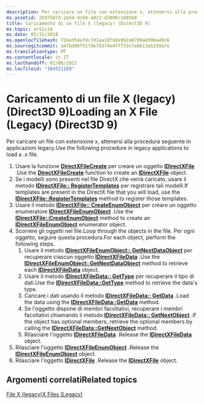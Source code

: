```yaml
---
description: Per caricare un file con estensione x, attenersi alla procedura seguente in applicazioni legacy.
ms.assetid: 2b975873-2e5d-4c64-a022-d2098c3d95b8
title: Caricamento di un file X (legacy) (Direct3D 9)
ms.topic: article
ms.date: 05/31/2018
ms.openlocfilehash: 716ed54afdc7d1aa18fdde992a0799a8990a49c6
ms.sourcegitcommit: a47bd86f517de76374e4fff33cfeb613eb259a7e
ms.translationtype: MT
ms.contentlocale: it-IT
ms.lasthandoff: 01/06/2021
ms.locfileid: "104521169"
---
```

# <a name="loading-an-x-file-legacy-direct3d-9"></a><span data-ttu-id="79c19-103">Caricamento di un file X (legacy) (Direct3D 9)</span><span class="sxs-lookup"><span data-stu-id="79c19-103">Loading an X File (Legacy) (Direct3D 9)</span></span>

<span data-ttu-id="79c19-104">Per caricare un file con estensione x, attenersi alla procedura seguente in applicazioni legacy.</span><span class="sxs-lookup"><span data-stu-id="79c19-104">Use the following procedure in legacy applications to load a .x file.</span></span>

1.  <span data-ttu-id="79c19-105">Usare la funzione [**DirectXFileCreate**](directxfilecreate.md) per creare un oggetto [**IDirectXFile**](idirectxfile.md) .</span><span class="sxs-lookup"><span data-stu-id="79c19-105">Use the [**DirectXFileCreate**](directxfilecreate.md) function to create an [**IDirectXFile**](idirectxfile.md) object.</span></span>
2.  <span data-ttu-id="79c19-106">Se i modelli sono presenti nel file DirectX che verrà caricato, usare il metodo [**IDirectXFile:: RegisterTemplates**](idirectxfile--registertemplates.md) per registrare tali modelli.</span><span class="sxs-lookup"><span data-stu-id="79c19-106">If templates are present in the DirectX file that you will load, use the [**IDirectXFile::RegisterTemplates**](idirectxfile--registertemplates.md) method to register those templates.</span></span>
3.  <span data-ttu-id="79c19-107">Usare il metodo [**IDirectXFile:: CreateEnumObject**](idirectxfile--createenumobject.md) per creare un oggetto enumeratore [**IDirectXFileEnumObject**](idirectxfileenumobject.md) .</span><span class="sxs-lookup"><span data-stu-id="79c19-107">Use the [**IDirectXFile::CreateEnumObject**](idirectxfile--createenumobject.md) method to create an [**IDirectXFileEnumObject**](idirectxfileenumobject.md) enumerator object.</span></span>
4.  <span data-ttu-id="79c19-108">Scorrere gli oggetti nel file.</span><span class="sxs-lookup"><span data-stu-id="79c19-108">Loop through the objects in the file.</span></span> <span data-ttu-id="79c19-109">Per ogni oggetto, seguire questa procedura.</span><span class="sxs-lookup"><span data-stu-id="79c19-109">For each object, perform the following steps.</span></span>
    1.  <span data-ttu-id="79c19-110">Usare il metodo [**IDirectXFileEnumObject:: GetNextDataObject**](idirectxfileenumobject--getnextdataobject.md) per recuperare ciascun oggetto [**IDirectXFileData**](idirectxfiledata.md) .</span><span class="sxs-lookup"><span data-stu-id="79c19-110">Use the [**IDirectXFileEnumObject::GetNextDataObject**](idirectxfileenumobject--getnextdataobject.md) method to retrieve each [**IDirectXFileData**](idirectxfiledata.md) object.</span></span>
    2.  <span data-ttu-id="79c19-111">Usare il metodo [**IDirectXFileData:: GetType**](idirectxfiledata--gettype.md) per recuperare il tipo di dati.</span><span class="sxs-lookup"><span data-stu-id="79c19-111">Use the [**IDirectXFileData::GetType**](idirectxfiledata--gettype.md) method to retrieve the data's type.</span></span>
    3.  <span data-ttu-id="79c19-112">Caricare i dati usando il metodo [**IDirectXFileData:: GetData**](idirectxfiledata--getdata.md) .</span><span class="sxs-lookup"><span data-stu-id="79c19-112">Load the data using the [**IDirectXFileData::GetData**](idirectxfiledata--getdata.md) method.</span></span>
    4.  <span data-ttu-id="79c19-113">Se l'oggetto dispone di membri facoltativi, recuperare i membri facoltativi chiamando il metodo [**IDirectXFileData:: GetNextObject**](idirectxfiledata--getnextobject.md) .</span><span class="sxs-lookup"><span data-stu-id="79c19-113">If the object has optional members, retrieve the optional members by calling the [**IDirectXFileData::GetNextObject**](idirectxfiledata--getnextobject.md) method.</span></span>
    5.  <span data-ttu-id="79c19-114">Rilasciare l'oggetto [**IDirectXFileData**](idirectxfiledata.md) .</span><span class="sxs-lookup"><span data-stu-id="79c19-114">Release the [**IDirectXFileData**](idirectxfiledata.md) object.</span></span>
5.  <span data-ttu-id="79c19-115">Rilasciare l'oggetto [**IDirectXFileEnumObject**](idirectxfileenumobject.md) .</span><span class="sxs-lookup"><span data-stu-id="79c19-115">Release the [**IDirectXFileEnumObject**](idirectxfileenumobject.md) object.</span></span>
6.  <span data-ttu-id="79c19-116">Rilasciare l'oggetto [**IDirectXFile**](idirectxfile.md) .</span><span class="sxs-lookup"><span data-stu-id="79c19-116">Release the [**IDirectXFile**](idirectxfile.md) object.</span></span>

## <a name="related-topics"></a><span data-ttu-id="79c19-117">Argomenti correlati</span><span class="sxs-lookup"><span data-stu-id="79c19-117">Related topics</span></span>

<dl> <dt>

[<span data-ttu-id="79c19-118">File X (legacy)</span><span class="sxs-lookup"><span data-stu-id="79c19-118">X Files (Legacy)</span></span>](x-files--legacy-.md)
</dt> </dl>

 

 



